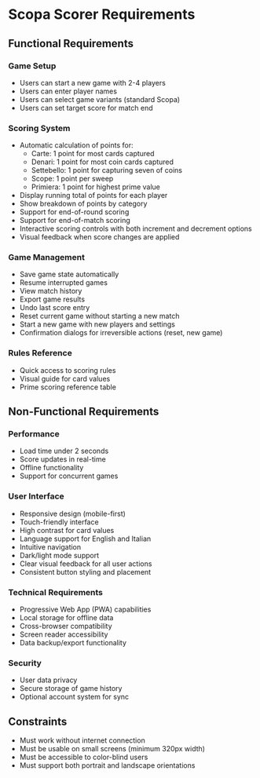 # Scopa Scorer Requirements

## Functional Requirements

### Game Setup
- Users can start a new game with 2-4 players
- Users can enter player names
- Users can select game variants (standard Scopa)
- Users can set target score for match end

### Scoring System
- Automatic calculation of points for:
  - Carte: 1 point for most cards captured
  - Denari: 1 point for most coin cards captured
  - Settebello: 1 point for capturing seven of coins
  - Scope: 1 point per sweep
  - Primiera: 1 point for highest prime value
- Display running total of points for each player
- Show breakdown of points by category
- Support for end-of-round scoring
- Support for end-of-match scoring
- Interactive scoring controls with both increment and decrement options
- Visual feedback when score changes are applied

### Game Management
- Save game state automatically
- Resume interrupted games
- View match history
- Export game results
- Undo last score entry
- Reset current game without starting a new match
- Start a new game with new players and settings
- Confirmation dialogs for irreversible actions (reset, new game)

### Rules Reference
- Quick access to scoring rules
- Visual guide for card values
- Prime scoring reference table

## Non-Functional Requirements

### Performance
- Load time under 2 seconds
- Score updates in real-time
- Offline functionality
- Support for concurrent games

### User Interface
- Responsive design (mobile-first)
- Touch-friendly interface
- High contrast for card values
- Language support for English and Italian
- Intuitive navigation
- Dark/light mode support
- Clear visual feedback for all user actions
- Consistent button styling and placement

### Technical Requirements
- Progressive Web App (PWA) capabilities
- Local storage for offline data
- Cross-browser compatibility
- Screen reader accessibility
- Data backup/export functionality

### Security
- User data privacy
- Secure storage of game history
- Optional account system for sync

## Constraints
- Must work without internet connection
- Must be usable on small screens (minimum 320px width)
- Must be accessible to color-blind users
- Must support both portrait and landscape orientations